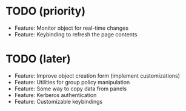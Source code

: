 # TODO (priority)

* Feature: Monitor object for real-time changes
* Feature: Keybinding to refresh the page contents

# TODO (later)

* Feature: Improve object creation form (implement customizations)
* Feature: Utilities for group policy manipulation
* Feature: Some way to copy data from panels
* Feature: Kerberos authentication
* Feature: Customizable keybindings
